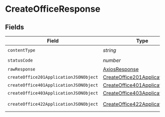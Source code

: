 # CreateOfficeResponse


## Fields

| Field                                                                                       | Type                                                                                        | Required                                                                                    | Description                                                                                 |
| ------------------------------------------------------------------------------------------- | ------------------------------------------------------------------------------------------- | ------------------------------------------------------------------------------------------- | ------------------------------------------------------------------------------------------- |
| `contentType`                                                                               | *string*                                                                                    | :heavy_check_mark:                                                                          | N/A                                                                                         |
| `statusCode`                                                                                | *number*                                                                                    | :heavy_check_mark:                                                                          | N/A                                                                                         |
| `rawResponse`                                                                               | [AxiosResponse](https://axios-http.com/docs/res_schema)                                     | :heavy_minus_sign:                                                                          | N/A                                                                                         |
| `createOffice201ApplicationJSONObject`                                                      | [CreateOffice201ApplicationJSON](../../models/operations/createoffice201applicationjson.md) | :heavy_minus_sign:                                                                          | Created                                                                                     |
| `createOffice401ApplicationJSONObject`                                                      | [CreateOffice401ApplicationJSON](../../models/operations/createoffice401applicationjson.md) | :heavy_minus_sign:                                                                          | Unauthenticated                                                                             |
| `createOffice403ApplicationJSONObject`                                                      | [CreateOffice403ApplicationJSON](../../models/operations/createoffice403applicationjson.md) | :heavy_minus_sign:                                                                          | Forbidden                                                                                   |
| `createOffice422ApplicationJSONObject`                                                      | [CreateOffice422ApplicationJSON](../../models/operations/createoffice422applicationjson.md) | :heavy_minus_sign:                                                                          | Invalid data posted                                                                         |